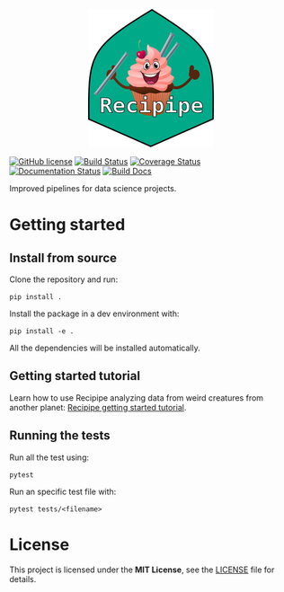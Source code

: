
<p align="center">
  <img src="doc/_static/logo/logo.png" alt="recipipe logo" />
</p>

[![GitHub license](https://img.shields.io/github/license/guiferviz/recipipe.svg)](https://github.com/guiferviz/recipipe/blob/master/LICENSE)
[![Build Status](https://travis-ci.org/guiferviz/recipipe.png)](https://travis-ci.org/guiferviz/recipipe)
[![Coverage Status](https://coveralls.io/repos/github/guiferviz/recipipe/badge.svg?branch=master)](https://coveralls.io/github/guiferviz/recipipe?branch=master)
[![Documentation Status](https://readthedocs.org/projects/recipipe/badge/?version=latest)](https://recipipe.readthedocs.io/?badge=latest)
[![Build Docs](https://github.com/guiferviz/recipipe/workflows/Build%20Docs/badge.svg)](https://guiferviz.com/recipipe/)

Improved pipelines for data science projects.


# Getting started

## Install from source

Clone the repository and run:

	pip install .

Install the package in a dev environment with:

    pip install -e .

All the dependencies will be installed automatically.


## Getting started tutorial

Learn how to use Recipipe analyzing data from weird creatures from another planet:
[Recipipe getting started tutorial](examples/paranoids.ipynb).


## Running the tests

Run all the test using:

    pytest

Run an specific test file with:

    pytest tests/<filename>


# License

This project is licensed under the **MIT License**, see the
[LICENSE][license] file for details.


[license]: https://github.com/guiferviz/recipipe/blob/master/LICENSE

